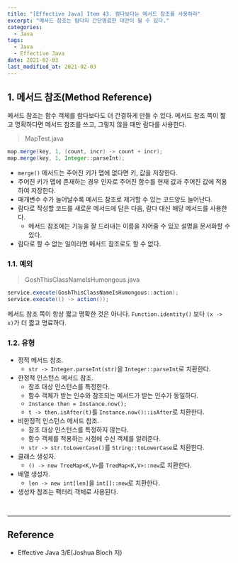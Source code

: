 ```yaml
---
title: "[Effective Java] Item 43. 람다보다는 메서드 참조를 사용하라"
excerpt: "메서드 참조는 람다의 간단명료한 대안이 될 수 있다."
categories:
  - Java
tags:
  - Java
  - Effective Java
date: 2021-02-03
last_modified_at: 2021-02-03
---
```


## 1. 메서드 참조(Method Reference)

메서드 참조는 함수 객체를 람다보다도 더 간결하게 만들 수 있다. 메서드 참조 쪽이 짧고 명확하다면 메서드 참조를 쓰고, 그렇지 않을 때만 람다를 사용한다.

> MapTest.java

```java
map.merge(key, 1, (count, incr) -> count + incr);
map.merge(key, 1, Integer::parseInt);
```

* ``merge()`` 메서드는 주어진 키가 맵에 없다면 키, 값을 저장한다.
* 주어진 키가 맵에 존재하는 경우 인자로 주어진 함수를 현재 값과 주어진 값에 적용하여 저장한다.
* 매개변수 수가 늘어날수록 메서드 참조로 제거할 수 있는 코드양도 늘어난다.
* 람다로 작성할 코드를 새로운 메서드에 담은 다음, 람다 대신 해당 메서드를 사용한다.
  * 메서드 참조에는 기능을 잘 드러내는 이름을 지어줄 수 있꼬 설명을 문서화할 수 있다.
* 람다로 할 수 없는 일이라면 메서드 참조로도 할 수 없다.

### 1.1. 예외

> GoshThisClassNameIsHumongous.java

```java
service.execute(GoshThisClassNameIsHumongous::action);
service.execute(() -> action());
```

메서드 참조 쪽이 항상 짧고 명확한 것은 아니다. ``Function.identity()`` 보다 ``(x -> x)``가 더 짧고 명료하다.

### 1.2. 유형

* 정적 메서드 참조.
  * ``str -> Integer.parseInt(str)``을 ``Integer::parseInt``로 치환한다.
* 한정적 인스턴스 메서드 참조.
  * 참조 대상 인스턴스를 특정한다.
  * 함수 객체가 받는 인수와 참조되는 메서드가 받는 인수가 동일하다.
  * ``Instance then = Instance.now();``
  * ``t -> then.isAfter(t)``를 ``Instance.now()::isAfter``로 치환한다.
* 비한정적 인스턴스 메서드 참조.
  * 참조 대상 인스턴스를 특정하지 않는다.
  * 함수 객체를 적용하는 시점에 수신 객체를 알려준다.
  * ``str -> str.toLowerCase()``를 ``String::toLowerCase``로 치환한다.
* 클래스 생성자.
  * ``() -> new TreeMap<K,V>``를 ``TreeMap<K,V>::new``로 치환한다.
* 배열 생성자.
  * ``len -> new int[len]``을 ``int[]::new``로 치환한다.
* 생성자 참조는 팩터리 객체로 사용된다.

<br>

---

## Reference

* Effective Java 3/E(Joshua Bloch 저)
